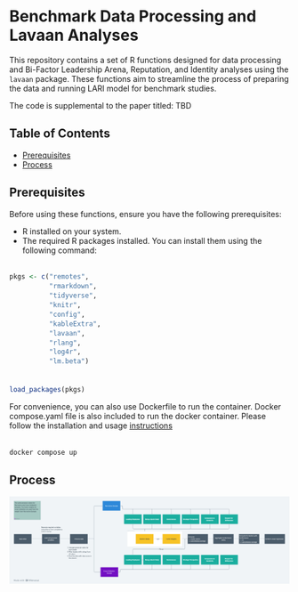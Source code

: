# Benchmark Data Processing and Lavaan Analyses

This repository contains a set of R functions designed for data processing and Bi-Factor Leadership Arena, Reputation, and Identity analyses using the `lavaan` package. These functions aim to streamline the process of preparing the data and running LARI model for benchmark studies. 

The code is supplemental to the paper titled: TBD

## Table of Contents
- [Prerequisites](#prerequisites)
- [Process](#process)

## Prerequisites

Before using these functions, ensure you have the following prerequisites:

- R installed on your system.
- The required R packages installed. You can install them using the following command:

```R

pkgs <- c("remotes", 
		  "rmarkdown", 
		  "tidyverse", 
		  "knitr", 
		  "config", 
		  "kableExtra", 
		  "lavaan", 
		  "rlang", 
		  "log4r", 
		  "lm.beta")


load_packages(pkgs)

```

For convenience, you can also use Dockerfile to run the container. Docker compose.yaml file is also included to run the docker container. Please follow the installation and usage [instructions](https://docs.docker.com/get-started/08_using_compose/)

```R

docker compose up

```

## Process

![Process map](images/Process-map.png?raw=true)

